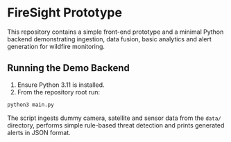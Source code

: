 # FireSight Prototype

This repository contains a simple front-end prototype and a minimal Python backend demonstrating ingestion, data fusion, basic analytics and alert generation for wildfire monitoring.

## Running the Demo Backend

1. Ensure Python 3.11 is installed.
2. From the repository root run:

```bash
python3 main.py
```

The script ingests dummy camera, satellite and sensor data from the `data/` directory, performs simple rule-based threat detection and prints generated alerts in JSON format.
